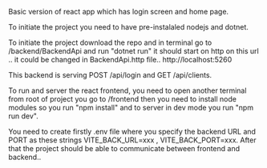 Basic version of react app which has login screen and home page.

To initiate the project you need to have pre-instalaled nodejs and dotnet.

To initiate the project download the repo and in terminal go to /backend/BackendApi and run "dotnet run" it should start on http on this url .. it could be changed in BackendApi.http file.. http://localhost:5260

This backend is serving POST /api/login and GET /api/clients.

To run and server the react frontend, you need to open another terminal from root of project you go to /frontend then you need to install node modules so you run "npm install" and to server in dev mode you run "npm run dev".

You need to create firstly .env file where you specify the backend URL and PORT as these strings VITE_BACK_URL=xxx  , VITE_BACK_PORT=xxx. After that the project should be able to communicate between frontend and backend.. 
